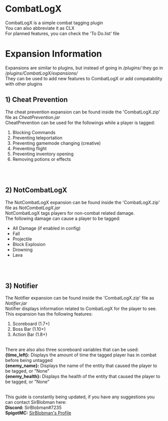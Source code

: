 <h1>CombatLogX</h1>
CombatLogX is a simple combat tagging plugin<br/>
You can also abbreviate it as CLX<br/>
For planned features, you can check the 'To Do.list' file<br/>

<h1>Expansion Information</h1>
Expansions are similar to plugins, but instead of going in <i>/plugins/</i> they go in <i>/plugins/CombatLogX/expansions/</i><br/>
They can be used to add new features to CombatLogX or add compatability with other plugins<br/>

<h2>1) Cheat Prevention</h2>
The cheat prevention expansion can be found inside the 'CombatLogX.zip' file as <i>CheatPrevention.jar</i><br/>
CheatPrevention can be used for the followings while a player is tagged:<br/>
<ol type="1">
  <li>Blocking Commands</li>
  <li>Preventing teleportation</li>
  <li>Preventing gamemode changing (creative)</li>
  <li>Preventing flight</li>
  <li>Preventing inventory opening</li>
  <li>Removing potions or effects</li>
</ol><br/><br/>

<h2>2) NotCombatLogX</h2>
The NotCombatLogX expansion can be found inside the 'CombatLogX.zip' file as <i>NotCombatLogX.jar</i><br/>
NotCombatLogX tags players for non-combat related damage.<br/>
The following damage can cause a player to be tagged:<br/>
<ul>
  <li>All Damage (if enabled in config)</li>
  <li>Fall</li>
  <li>Projectile</li>
  <li>Block Explosion</li>
  <li>Drowning</li>
  <li>Lava</li>
</ul><br/><br/>

<h2>3) Notifier</h2>
The Notifier expansion can be found inside the 'CombatLogX.zip' file as <i>Notifier.jar</i><br/>
Notifier displays information related to CombatLogX for the player to see.<br/>
This expansion has the following features:<br/>
<ol type="1">
  <li>Scoreboard (1.7+)</li>
  <li>Boss Bar (1.10+)</li>
  <li>Action Bar (1.8+)</li>
</ol><br/>
There are also also three scoreboard variables that can be used:<br/>
<b>{time_left}:</b> Displays the amount of time the tagged player has in combat before being untagged<br/>
<b>{enemy_name}:</b> Displays the name of the entity that caused the player to be tagged, or "None"<br/>
<b>{enemy_health}:</b> Displays the health of the entity that caused the player to be tagged, or "None"<br/><br/>

This guide is constantly being updated, if you have any suggestions you can contact SirBlobman here:<br/>
<b>Discord:</b> SirBlobman#7235<br/>
<b>SpigotMC:</b> <a href=https://www.spigotmc.org/members/sirblobman.73161/>SirBlobman's Profile</a><br/>
